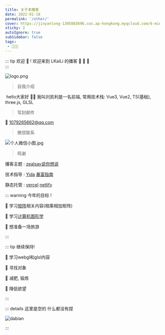 ```yaml
---
title: 关于本播客
date: 2022-01-18
permalink: '/other/'
cover: https://jinyanlong-1305883696.cos.ap-hongkong.myqcloud.com/6-min.png
sticky: 2
autoIgnore: true
subSidebar: false
tags:
 - 🥳🎉🎉
---
```


::: tip 欢迎 🥳  ! 
欢迎来到 LKaiLi 的播客 🎉 🎉 🎉 <br>
:::

<!-- more -->

![logo.png](https://jinyanlong-1305883696.cos.ap-hongkong.myqcloud.com/rRzqv6kGHwATM41.png)

> 自我介绍 

​	hello大家好 🙋‍♂ 我叫刘凯利是一名前端, 常用技术栈: Vue3, Vue2, TS(基础), three.js, GLSL

> 写封邮件 

:e-mail: 1079265662@qq.com

> 微信联系

![个人微信小图.jpg](https://jinyanlong-1305883696.cos.ap-hongkong.myqcloud.com/yaYsbMeFv41KUOh.jpg)

>鸣谢

播客主题 : [zealsay说你想说](https://blog.zealsay.com/)

技术指导 : [Yida](https://zhangyujie.top/) [暴富指南](https://alphaloveomega.gitee.io/blog/)

静态托管 : [vercel](https://vercel.com/) [netlify](https://app.netlify.com/)

::: warning 今年的目标 !

🔲 学习[矩阵](https://www.bilibili.com/video/BV1P3411B7pp/?spm_id_from=333.337.search-card.all.click&vd_source=3a0029ff8ede56423c7ee662853dfd29)相关内容(相乘相加矩阵)

🔲 学习[计算机图形学](https://www.bilibili.com/video/BV1X7411F744/?spm_id_from=333.337.search-card.all.click)

🔲 想准备一场旅游

:::

::: tip 继续保持!

🚀 学习webgl和glsl内容

🚀 寻找对象

🥺 减肥, 锻炼

🥺 降低欲望

:::

::: details 这里是空的
什么都没有捏

![dabian](https://jinyanlong-1305883696.cos.ap-hongkong.myqcloud.com/undefined202302051709312.gif)

:::


